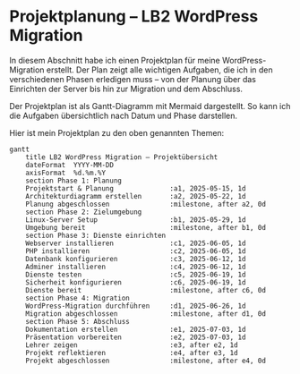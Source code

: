 # Projektplanung – LB2 WordPress Migration

In diesem Abschnitt habe ich einen Projektplan für meine WordPress-Migration erstellt. Der Plan zeigt alle wichtigen Aufgaben, die ich in den verschiedenen Phasen erledigen muss – von der Planung über das Einrichten der Server bis hin zur Migration und dem Abschluss.

Der Projektplan ist als Gantt-Diagramm mit Mermaid dargestellt. So kann ich die Aufgaben übersichtlich nach Datum und Phase darstellen.

Hier ist mein Projektplan zu den oben genannten Themen:

```mermaid
gantt
    title LB2 WordPress Migration – Projektübersicht
    dateFormat  YYYY-MM-DD
    axisFormat  %d.%m.%Y
    section Phase 1: Planung
    Projektstart & Planung              :a1, 2025-05-15, 1d
    Architekturdiagramm erstellen       :a2, 2025-05-22, 1d
    Planung abgeschlossen               :milestone, after a2, 0d
    section Phase 2: Zielumgebung
    Linux-Server Setup                  :b1, 2025-05-29, 1d
    Umgebung bereit                     :milestone, after b1, 0d
    section Phase 3: Dienste einrichten
    Webserver installieren              :c1, 2025-06-05, 1d
    PHP installieren                    :c2, 2025-06-05, 1d
    Datenbank konfigurieren             :c3, 2025-06-12, 1d
    Adminer installieren                :c4, 2025-06-12, 1d
    Dienste testen                      :c5, 2025-06-19, 1d
    Sicherheit konfigurieren            :c6, 2025-06-19, 1d
    Dienste bereit                      :milestone, after c6, 0d
    section Phase 4: Migration
    WordPress-Migration durchführen     :d1, 2025-06-26, 1d
    Migration abgeschlossen             :milestone, after d1, 0d
    section Phase 5: Abschluss
    Dokumentation erstellen             :e1, 2025-07-03, 1d
    Präsentation vorbereiten            :e2, 2025-07-03, 1d
    Lehrer zeigen                       :e3, after e2, 1d
    Projekt reflektieren                :e4, after e3, 1d
    Projekt abgeschlossen               :milestone, after e4, 0d
